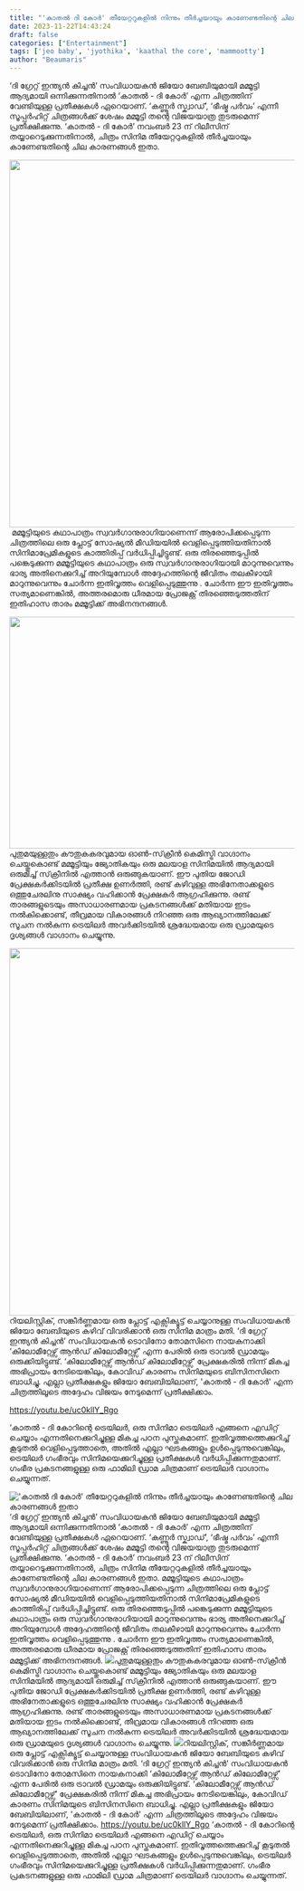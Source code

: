 ```yaml
---
title: "'കാതൽ ദി കോർ' തീയേറ്ററുകളിൽ നിന്നും തീർച്ചയായും കാണേണ്ടതിന്റെ ചില കാരണങ്ങൾ ഇതാ"
date: 2023-11-22T14:43:24
draft: false
categories: ["Entertainment"]
tags: ['jeo baby', 'jyothika', 'kaathal the core', 'mammootty']
author: "Beaumaris"
---
```


‘ദി ഗ്രേറ്റ് ഇന്ത്യൻ കിച്ചൻ’ സംവിധായകൻ ജിയോ ബേബിയുമായി മമ്മൂട്ടി ആദ്യമായി ഒന്നിക്കുന്നതിനാൽ ‘കാതൽ - ദി കോർ’ എന്ന ചിത്രത്തിന് വേണ്ടിയുള്ള പ്രതീക്ഷകൾ ഏറെയാണ്. ‘കണ്ണൂർ സ്ക്വാഡ്’, ‘ഭീഷ്മ പർവം’ എന്നീ സൂപ്പർഹിറ്റ് ചിത്രങ്ങൾക്ക് ശേഷം മമ്മൂട്ടി തന്റെ വിജയയാത്ര തുടരുമെന്ന് പ്രതീക്ഷിക്കുന്നു. ‘കാതൽ - ദി കോർ’ നവംബർ 23 ന് റിലീസിന് തയ്യാറെടുക്കുന്നതിനാൽ, ചിത്രം സിനിമ തീയേറ്ററുകളിൽ തീർച്ചയായും കാണേണ്ടതിന്റെ ചില കാരണങ്ങൾ ഇതാ.

<img class="alignnone size-full wp-image-430725" src="https://cdn.boolokam.com/articles/2023/11/fffwwffwff-1.jpg" alt="" width="1248" height="650" />  മമ്മൂട്ടിയുടെ കഥാപാത്രം സ്വവർഗാനുരാഗിയാണെന്ന് ആരോപിക്കപ്പെടുന്ന ചിത്രത്തിലെ ഒരു പ്ലോട്ട് സോഷ്യൽ മീഡിയയിൽ വെളിപ്പെടുത്തിയതിനാൽ സിനിമാപ്രേമികളുടെ കാത്തിരിപ്പ് വർധിപ്പിച്ചിട്ടുണ്ട്. ഒരു തിരഞ്ഞെടുപ്പിൽ പങ്കെടുക്കുന്ന മമ്മൂട്ടിയുടെ കഥാപാത്രം ഒരു സ്വവർഗാനുരാഗിയായി മാറുന്നുവെന്നും ഭാര്യ അതിനെക്കുറിച്ച് അറിയുമ്പോൾ അദ്ദേഹത്തിന്റെ ജീവിതം തലകീഴായി മാറുന്നുവെന്നും ചോർന്ന ഇതിവൃത്തം വെളിപ്പെടുത്തുന്നു . ചോർന്ന ഈ ഇതിവൃത്തം സത്യമാണെങ്കിൽ, അത്തരമൊരു ധീരമായ പ്രോജക്റ്റ് തിരഞ്ഞെടുത്തതിന് ഇതിഹാസ താരം മമ്മൂട്ടിക്ക് അഭിനന്ദനങ്ങൾ.

<img class="alignnone size-full wp-image-430726" src="https://cdn.boolokam.com/articles/2023/11/qddqddqq-1.jpg" alt="" width="784" height="410" />പുതുമയുള്ളതും കൗതുകകരവുമായ ഓൺ-സ്‌ക്രീൻ കെമിസ്ട്രി വാഗ്ദാനം ചെയ്തുകൊണ്ട് മമ്മൂട്ടിയും ജ്യോതികയും ഒരു മലയാള സിനിമയിൽ ആദ്യമായി ഒരുമിച്ച് സ്‌ക്രീനിൽ എത്താൻ ഒരുങ്ങുകയാണ്. ഈ പുതിയ ജോഡി പ്രേക്ഷകർക്കിടയിൽ പ്രതീക്ഷ ഉണർത്തി, രണ്ട് കഴിവുള്ള അഭിനേതാക്കളുടെ ഒത്തുചേരലിനു സാക്ഷ്യം വഹിക്കാൻ പ്രേക്ഷകർ ആഗ്രഹിക്കുന്നു. രണ്ട് താരങ്ങളുടെയും അസാധാരണമായ പ്രകടനങ്ങൾക്ക് മതിയായ ഇടം നൽകിക്കൊണ്ട്, തീവ്രമായ വികാരങ്ങൾ നിറഞ്ഞ ഒരു ആഖ്യാനത്തിലേക്ക് സൂചന നൽകുന്ന ട്രെയിലർ അവർക്കിടയിൽ ശ്രദ്ധേയമായ ഒരു ഡ്രാമയുടെ ദൃശ്യങ്ങൾ വാഗ്ദാനം ചെയ്യുന്നു.

<img class="alignnone size-full wp-image-430727" src="https://cdn.boolokam.com/articles/2023/11/qqfff-2.jpg" alt="" width="1248" height="650" />റിയലിസ്റ്റിക്, സങ്കീർണ്ണമായ ഒരു പ്ലോട്ട് എക്സിക്യൂട്ട് ചെയ്യാനുള്ള സംവിധായകൻ ജിയോ ബേബിയുടെ കഴിവ് വിവരിക്കാൻ ഒരു സിനിമ മാത്രം മതി. ‘ദി ഗ്രേറ്റ് ഇന്ത്യൻ കിച്ചൻ’ സംവിധായകൻ ടൊവിനോ തോമസിനെ നായകനാക്കി ‘കിലോമീറ്റേഴ്സ് ആൻഡ് കിലോമീറ്റേഴ്സ്’ എന്ന പേരിൽ ഒരു ട്രാവൽ ഡ്രാമയും ഒരുക്കിയിട്ടുണ്ട്. ‘കിലോമീറ്റേഴ്സ് ആൻഡ് കിലോമീറ്റേഴ്സ്’ പ്രേക്ഷകരിൽ നിന്ന് മികച്ച അഭിപ്രായം നേടിയെങ്കിലും, കോവിഡ് കാരണം സിനിമയുടെ ബിസിനസിനെ ബാധിച്ചു. എല്ലാ പ്രതീക്ഷകളും ജിയോ ബേബിയിലാണ്, 'കാതൽ - ദി കോർ' എന്ന ചിത്രത്തിലൂടെ അദ്ദേഹം വിജയം നേടുമെന്ന് പ്രതീക്ഷിക്കാം.

https://youtu.be/uc0kllY_Rgo

‘കാതൽ - ദി കോറിന്റെ ട്രെയിലർ, ഒരു സിനിമാ ട്രെയിലർ എങ്ങനെ എഡിറ്റ് ചെയ്യാം എന്നതിനെക്കുറിച്ചുള്ള മികച്ച പഠന പുസ്തകമാണ്. ഇതിവൃത്തത്തെക്കുറിച്ച് കൂടുതൽ വെളിപ്പെടുത്താതെ, അതിൽ എല്ലാ ഘടകങ്ങളും ഉൾപ്പെടുന്നുവെങ്കിലും, ട്രെയിലർ ഗംഭീരവും സിനിമയെക്കുറിച്ചുള്ള പ്രതീക്ഷകൾ വർധിപ്പിക്കുന്നതുമാണ്. ഗംഭീര പ്രകടനങ്ങളുള്ള ഒരു ഫാമിലി ഡ്രാമ ചിത്രമാണ് ട്രെയിലർ വാഗ്ദാനം ചെയ്യുന്നത്.


!['കാതൽ ദി കോർ' തീയേറ്ററുകളിൽ നിന്നും തീർച്ചയായും കാണേണ്ടതിന്റെ ചില കാരണങ്ങൾ ഇതാ](https://cdn.boolokam.com/articles/2023/11/fffwwffwff-1.jpg)‘ദി ഗ്രേറ്റ് ഇന്ത്യൻ കിച്ചൻ’ സംവിധായകൻ ജിയോ ബേബിയുമായി മമ്മൂട്ടി ആദ്യമായി ഒന്നിക്കുന്നതിനാൽ ‘കാതൽ - ദി കോർ’ എന്ന ചിത്രത്തിന് വേണ്ടിയുള്ള പ്രതീക്ഷകൾ ഏറെയാണ്. ‘കണ്ണൂർ സ്ക്വാഡ്’, ‘ഭീഷ്മ പർവം’ എന്നീ സൂപ്പർഹിറ്റ് ചിത്രങ്ങൾക്ക് ശേഷം മമ്മൂട്ടി തന്റെ വിജയയാത്ര തുടരുമെന്ന് പ്രതീക്ഷിക്കുന്നു. ‘കാതൽ - ദി കോർ’ നവംബർ 23 ന് റിലീസിന് തയ്യാറെടുക്കുന്നതിനാൽ, ചിത്രം സിനിമ തീയേറ്ററുകളിൽ തീർച്ചയായും കാണേണ്ടതിന്റെ ചില കാരണങ്ങൾ ഇതാ. മമ്മൂട്ടിയുടെ കഥാപാത്രം സ്വവർഗാനുരാഗിയാണെന്ന് ആരോപിക്കപ്പെടുന്ന ചിത്രത്തിലെ ഒരു പ്ലോട്ട് സോഷ്യൽ മീഡിയയിൽ വെളിപ്പെടുത്തിയതിനാൽ സിനിമാപ്രേമികളുടെ കാത്തിരിപ്പ് വർധിപ്പിച്ചിട്ടുണ്ട്. ഒരു തിരഞ്ഞെടുപ്പിൽ പങ്കെടുക്കുന്ന മമ്മൂട്ടിയുടെ കഥാപാത്രം ഒരു സ്വവർഗാനുരാഗിയായി മാറുന്നുവെന്നും ഭാര്യ അതിനെക്കുറിച്ച് അറിയുമ്പോൾ അദ്ദേഹത്തിന്റെ ജീവിതം തലകീഴായി മാറുന്നുവെന്നും ചോർന്ന ഇതിവൃത്തം വെളിപ്പെടുത്തുന്നു . ചോർന്ന ഈ ഇതിവൃത്തം സത്യമാണെങ്കിൽ, അത്തരമൊരു ധീരമായ പ്രോജക്റ്റ് തിരഞ്ഞെടുത്തതിന് ഇതിഹാസ താരം മമ്മൂട്ടിക്ക് അഭിനന്ദനങ്ങൾ. ![](https://cdn.boolokam.com/articles/2023/11/qddqddqq-1.jpg)പുതുമയുള്ളതും കൗതുകകരവുമായ ഓൺ-സ്‌ക്രീൻ കെമിസ്ട്രി വാഗ്ദാനം ചെയ്തുകൊണ്ട് മമ്മൂട്ടിയും ജ്യോതികയും ഒരു മലയാള സിനിമയിൽ ആദ്യമായി ഒരുമിച്ച് സ്‌ക്രീനിൽ എത്താൻ ഒരുങ്ങുകയാണ്. ഈ പുതിയ ജോഡി പ്രേക്ഷകർക്കിടയിൽ പ്രതീക്ഷ ഉണർത്തി, രണ്ട് കഴിവുള്ള അഭിനേതാക്കളുടെ ഒത്തുചേരലിനു സാക്ഷ്യം വഹിക്കാൻ പ്രേക്ഷകർ ആഗ്രഹിക്കുന്നു. രണ്ട് താരങ്ങളുടെയും അസാധാരണമായ പ്രകടനങ്ങൾക്ക് മതിയായ ഇടം നൽകിക്കൊണ്ട്, തീവ്രമായ വികാരങ്ങൾ നിറഞ്ഞ ഒരു ആഖ്യാനത്തിലേക്ക് സൂചന നൽകുന്ന ട്രെയിലർ അവർക്കിടയിൽ ശ്രദ്ധേയമായ ഒരു ഡ്രാമയുടെ ദൃശ്യങ്ങൾ വാഗ്ദാനം ചെയ്യുന്നു. ![](https://cdn.boolokam.com/articles/2023/11/qqfff-2.jpg)റിയലിസ്റ്റിക്, സങ്കീർണ്ണമായ ഒരു പ്ലോട്ട് എക്സിക്യൂട്ട് ചെയ്യാനുള്ള സംവിധായകൻ ജിയോ ബേബിയുടെ കഴിവ് വിവരിക്കാൻ ഒരു സിനിമ മാത്രം മതി. ‘ദി ഗ്രേറ്റ് ഇന്ത്യൻ കിച്ചൻ’ സംവിധായകൻ ടൊവിനോ തോമസിനെ നായകനാക്കി ‘കിലോമീറ്റേഴ്സ് ആൻഡ് കിലോമീറ്റേഴ്സ്’ എന്ന പേരിൽ ഒരു ട്രാവൽ ഡ്രാമയും ഒരുക്കിയിട്ടുണ്ട്. ‘കിലോമീറ്റേഴ്സ് ആൻഡ് കിലോമീറ്റേഴ്സ്’ പ്രേക്ഷകരിൽ നിന്ന് മികച്ച അഭിപ്രായം നേടിയെങ്കിലും, കോവിഡ് കാരണം സിനിമയുടെ ബിസിനസിനെ ബാധിച്ചു. എല്ലാ പ്രതീക്ഷകളും ജിയോ ബേബിയിലാണ്, 'കാതൽ - ദി കോർ' എന്ന ചിത്രത്തിലൂടെ അദ്ദേഹം വിജയം നേടുമെന്ന് പ്രതീക്ഷിക്കാം. https://youtu.be/uc0kllY_Rgo ‘കാതൽ - ദി കോറിന്റെ ട്രെയിലർ, ഒരു സിനിമാ ട്രെയിലർ എങ്ങനെ എഡിറ്റ് ചെയ്യാം എന്നതിനെക്കുറിച്ചുള്ള മികച്ച പഠന പുസ്തകമാണ്. ഇതിവൃത്തത്തെക്കുറിച്ച് കൂടുതൽ വെളിപ്പെടുത്താതെ, അതിൽ എല്ലാ ഘടകങ്ങളും ഉൾപ്പെടുന്നുവെങ്കിലും, ട്രെയിലർ ഗംഭീരവും സിനിമയെക്കുറിച്ചുള്ള പ്രതീക്ഷകൾ വർധിപ്പിക്കുന്നതുമാണ്. ഗംഭീര പ്രകടനങ്ങളുള്ള ഒരു ഫാമിലി ഡ്രാമ ചിത്രമാണ് ട്രെയിലർ വാഗ്ദാനം ചെയ്യുന്നത്.
